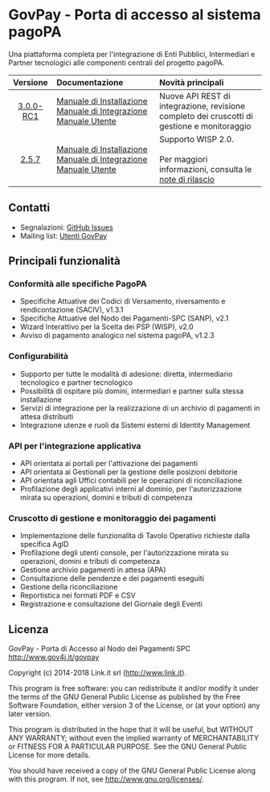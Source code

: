 # GovPay - Porta di accesso al sistema pagoPA
Una piattaforma completa per l'integrazione di Enti Pubblici, Intermediari e Partner tecnologici alle componenti centrali del progetto pagoPA.

| Versione | Documentazione&nbsp;&nbsp;&nbsp;&nbsp;&nbsp;&nbsp;&nbsp;&nbsp;&nbsp;&nbsp;&nbsp;&nbsp;&nbsp;| Novità principali  |
|:--------:|:-----------------------------------------|:-------------------|
| [3.0.0-RC1](https://github.com/link-it/GovPay/releases/latest) | [Manuale di Installazione](./resources/doc/pdf/GovPay-ManualeInstallazione.pdf)<br/>[Manuale di Integrazione](./resources/doc/pdf/GovPay-ManualeIntegrazione.pdf)<br/>[Manuale Utente](./resources/doc/pdf/GovPay-ManualeUtente.pdf) | Nuove API REST di integrazione, revisione completo dei cruscotti di gestione e monitoraggio
| [2.5.7](https://github.com/link-it/GovPay/releases/tag/2.5.7) | [Manuale di Installazione](https://github.com/link-it/GovPay/blob/2.5.7/resources/doc/pdf/GovPay-ManualeInstallazione.pdf)<br/>[Manuale di Integrazione](https://github.com/link-it/GovPay/blob/2.5.7/resources/doc/pdf/GovPay-ManualeIntegrazione.pdf)<br/>[Manuale Utente](https://github.com/link-it/GovPay/blob/2.5.7/resources/doc/pdf/GovPay-ManualeUtente.pdf) | Supporto WISP 2.0.<br><br>Per maggiori informazioni, consulta le [note di rilascio](https://github.com/link-it/GovPay/releases/tag/2.5.7)

## Contatti

- Segnalazioni: [GitHub Issues](https://github.com/link-it/GovPay/issues)
- Mailing list: [Utenti GovPay](http://www.gov4j.it/mailman/listinfo/utenti-govpay)

## Principali funzionalità

### Conformità alle specifiche PagoPA

* Specifiche Attuative dei Codici di Versamento, riversamento e rendicontazione (SACIV), v1.3.1 
* Specifiche Attuative del Nodo dei Pagamenti-SPC (SANP), v2.1  
* Wizard Interattivo per la Scelta dei PSP (WISP), v2.0
* Avviso di pagamento analogico nel sistema pagoPA, v1.2.3

### Configurabilità

* Supporto per tutte le modalità di adesione: diretta, intermediario tecnologico e partner tecnologico
* Possibilità di ospitare più domini, intermediari e partner sulla stessa installazione
* Servizi di integrazione per la realizzazione di un archivio di pagamenti in attesa distribuiti
* Integrazione utenze e ruoli da Sistemi esterni di Identity Management

### API per l'integrazione applicativa

* API orientata ai portali per l'attivazione dei pagamenti
* API orientata ai Gestionali per la gestione delle posizioni debitorie
* API orientata agli Uffici contabili per le operazioni di riconciliazione
* Profilazione degli applicativi interni al dominio, per l'autorizzazione mirata su operazioni, domini e tributi di competenza

### Cruscotto di gestione e monitoraggio dei pagamenti

* Implementazione delle funzionalita di Tavolo Operativo richieste dalla specifica AgID
* Profilazione degli utenti console, per l'autorizzazione mirata su operazioni, domini e tributi di competenza
* Gestione archivio pagamenti in attesa (APA)
* Consultazione delle pendenze e dei pagamenti eseguiti
* Gestione della riconciliazione
* Reportistica nei formati PDF e CSV
* Registrazione e consultazione del Giornale degli Eventi

## Licenza

GovPay - Porta di Accesso al Nodo dei Pagamenti SPC
http://www.gov4j.it/govpay

Copyright (c) 2014-2018 Link.it srl (http://www.link.it).

This program is free software: you can redistribute it and/or modify
it under the terms of the GNU General Public License as published by
the Free Software Foundation, either version 3 of the License, or
(at your option) any later version.

This program is distributed in the hope that it will be useful,
but WITHOUT ANY WARRANTY; without even the implied warranty of
MERCHANTABILITY or FITNESS FOR A PARTICULAR PURPOSE.  See the
GNU General Public License for more details.

You should have received a copy of the GNU General Public License
along with this program. If not, see <http://www.gnu.org/licenses/>.

